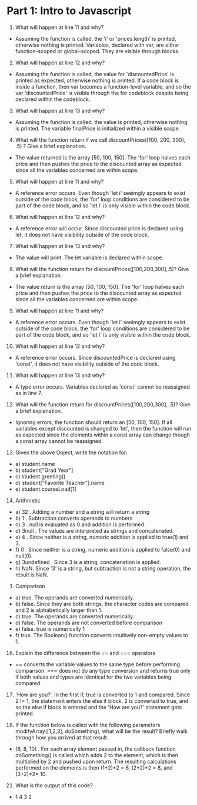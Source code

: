 # Part 1: Intro to Javascript
1. What will happen at line 11 and why?
- Assuming the function is called, the 'i' or 'prices.length' is printed, otherwise nothing is printed. Variables, declared with var, are either function-scoped or global-scoped. They are visible through blocks.
2. What will happen at line 12 and why?
- Assuming the function is called, the value for 'discountedPrice' is printed as expected, otherwise nothing is printed. If a code block is inside a function, then var becomes a function-level variable, and so the var 'discountedPrice' is visible through the for codeblock despite being declared within the codeblock. 
3. What will happen at line 13 and why?
- Assuming the function is called, the value is printed, otherwise nothing is printed. The variable finalPrice is initialized within a visible scope. 
4. What will the function return if we call discountPrices([100, 200, 300], .5) ? Give a brief explanation. 
- The value returned is the array [50, 100, 150]. The 'for' loop
  halves each price and then pushes the price to the discounted array as expected since all the variables concerned are within scope.
5. What will happen at line 11 and why?
- A reference error occurs. Even though 'let i' seeimgly appears to exist outside of the code block, the 'for' loop conditions are considered to be part of the code block, and so 'let i' is only visible within the code block.    
6. What will happen at line 12 and why?
- A reference error will occur. Since discounted price is declared using let, it does not have visibility outside of the code block. 
7. What will happen at line 13 and why?
- The value will print. The let variable is declared within scope. 
8. What will the function return for discountPrices([100,200,300],.5)? Give a brief explanation
- The value return is the array [50, 100, 150]. The 'for' loop
  halves each price and then pushes the price to the discounted array as expected since all the variables concerned are within scope.
9. What will happen at line 11 and why?
- A reference error occurs. Even though 'let i' seeimgly appears to exist outside of the code block, the 'for' loop conditions are considered to be part of the code block, and so 'let i' is only visible within the code block.   
10.  What will happen at line 12 and why?
- A reference error occurs. Since discountedPrice is declared using 'const', it does not have visibility outside of the code block.
11.   What will happen at line 13 and why?
- A type error occurs. Variables declared as 'const' cannot be reassigned as in line 7. 
12.  What will the function return for discountPrices([100,200,300], .5)? Give a brief explanation. 
- Ignoring errors, the function should return an [50, 100, 150]. If all variables except discounted is changed to 'let', then the function will run as expected since the elements within a const array can change though a const array cannot be reassigned. 
13. Given the above Object, write the notation for:  
- a) student.name
- b) student["Grad Year"]
- c) student.greeting()
- d) student["Favorite Teacher"].name
- e) student.courseLoad[1]
  
14. Arithmetic
- a) 32 . Adding a number and a string will return a string
- b) 1 .  Subtraction converts operands to numbers
- c) 3 . null is evaluated as 0 and addition is performed.
- d) 3null . The values are interpreted as strings and concatenated. 
- e) 4 . Since neither is a string, numeric addition is applied to true(1) and 3. 
- f) 0 . Since neither is a string, numeric addition is applied to false(0) and null(0). 
- g) 3undefined . Since 3 is a string, concatenation is applied. 
- h) NaN. Since '3' is a string, but subtraction is not a string operation, the result is NaN. 

1.  Comparison
- a) true. The operands are converted numerically. 
- b) false. Since they are both strings, the character codes are compared and 2 is alphabetically larger than 1.
- c) true. The operands are converted numerically. 
- d) false. The operands are not converted before comparison
- e) false. true is numerically 1
- f) true. The Boolean() function converts intuitively non-empty values to 1. 

16. Explain the difference between the == and === operators
- == converts the variable values to the same type before performing comparison. === does not do any type conversion and returns true only if both values and types are identical for the two variables being compared. 


17. 'How are you?'. In the first if, true is converted to 1 and compared. Since 2 != 1, the statement enters the else if block. 2 is converted to true, and so the else if block is entered and the 'How are you?' statement gets printed. 

19. If the function below is called with the following parameters modifyArray([1,2,3], doSomething), what will be the result? Briefly walk through how you arrived at that result.
- [6, 8, 10] . For each array element passed in, the callback function doSomething() is called which adds 2 to the element, which is then multiplied by 2 and pushed upon return. The resulting calculations performed on the elements is then (1+2)*2 = 6, (2+2)*2 = 8, and (3+2)*2= 10. 

21. What is the output of this code?
- 1
4
3
2

